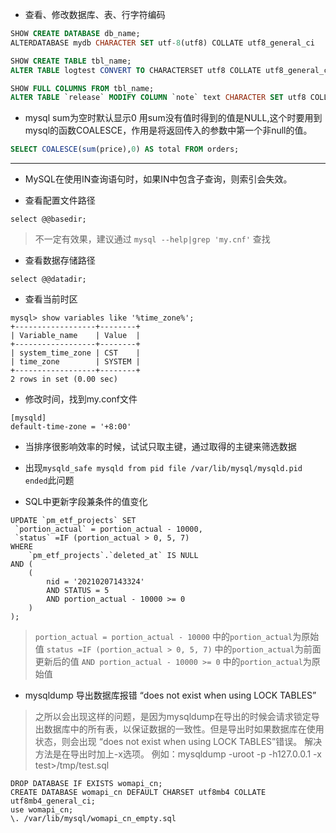 * 查看、修改数据库、表、行字符编码

```sql
SHOW CREATE DATABASE db_name;
ALTERDATABASE mydb CHARACTER SET utf-8(utf8) COLLATE utf8_general_ci

SHOW CREATE TABLE tbl_name;
ALTER TABLE logtest CONVERT TO CHARACTERSET utf8 COLLATE utf8_general_ci;

SHOW FULL COLUMNS FROM tbl_name;
ALTER TABLE `release` MODIFY COLUMN `note` text CHARACTER SET utf8 COLLATE utf8_unicode_ci;
```

* mysql sum为空时默认显示0
用sum没有值时得到的值是NULL,这个时要用到mysql的函数COALESCE，作用是将返回传入的参数中第一个非null的值。

```sql
SELECT COALESCE(sum(price),0) AS total FROM orders;
```
---------------------


* MySQL在使用IN查询语句时，如果IN中包含子查询，则索引会失效。

* 查看配置文件路径
```
select @@basedir;
```
>不一定有效果，建议通过 `mysql --help|grep 'my.cnf'` 查找


* 查看数据存储路径
```
select @@datadir;
```

* 查看当前时区
```
mysql> show variables like '%time_zone%';   
+------------------+--------+   
| Variable_name    | Value  |   
+------------------+--------+   
| system_time_zone | CST    |    
| time_zone        | SYSTEM |    
+------------------+--------+   
2 rows in set (0.00 sec)    
```

* 修改时间，找到my.conf文件
```
[mysqld]
default-time-zone = '+8:00'
```


* 当排序很影响效率的时候，试试只取主键，通过取得的主键来筛选数据
* 出现`mysqld_safe mysqld from pid file /var/lib/mysql/mysqld.pid ended`此问题

* SQL中更新字段兼条件的值变化
```
UPDATE `pm_etf_projects` SET
 `portion_actual` = portion_actual - 10000,
 `status` =IF (portion_actual > 0, 5, 7)
WHERE
	`pm_etf_projects`.`deleted_at` IS NULL
AND (
	(
		nid = '20210207143324'
		AND STATUS = 5
		AND portion_actual - 10000 >= 0
	)
);
```
> `portion_actual = portion_actual - 10000` 中的`portion_actual`为原始值
> `status =IF (portion_actual > 0, 5, 7)` 中的`portion_actual`为前面更新后的值
> `AND portion_actual - 10000 >= 0` 中的`portion_actual`为原始值

- mysqldump 导出数据库报错 “does not exist when using LOCK TABLES”

>之所以会出现这样的问题，是因为mysqldump在导出的时候会请求锁定导出数据库中的所有表，以保证数据的一致性。但是导出时如果数据库在使用状态，则会出现 “does not exist when using LOCK TABLES”错误。
>解决方法是在导出时加上-x选项。
>例如：mysqldump -uroot  -p -h127.0.0.1 -x test>/tmp/test.sql



```
DROP DATABASE IF EXISTS womapi_cn;
CREATE DATABASE womapi_cn DEFAULT CHARSET utf8mb4 COLLATE utf8mb4_general_ci;
use womapi_cn;
\. /var/lib/mysql/womapi_cn_empty.sql
```

